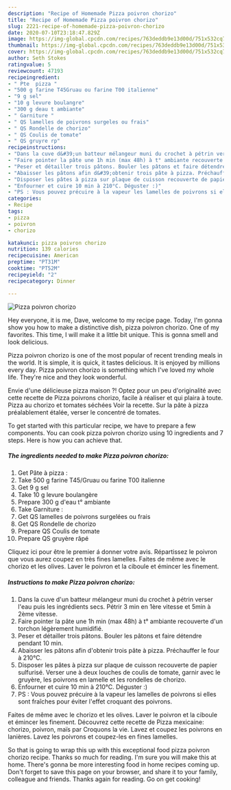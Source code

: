 ```yaml
---
description: "Recipe of Homemade Pizza poivron chorizo"
title: "Recipe of Homemade Pizza poivron chorizo"
slug: 2221-recipe-of-homemade-pizza-poivron-chorizo
date: 2020-07-10T23:18:47.829Z
image: https://img-global.cpcdn.com/recipes/763deddb9e13d00d/751x532cq70/pizza-poivron-chorizo-photo-principale-de-la-recette.jpg
thumbnail: https://img-global.cpcdn.com/recipes/763deddb9e13d00d/751x532cq70/pizza-poivron-chorizo-photo-principale-de-la-recette.jpg
cover: https://img-global.cpcdn.com/recipes/763deddb9e13d00d/751x532cq70/pizza-poivron-chorizo-photo-principale-de-la-recette.jpg
author: Seth Stokes
ratingvalue: 5
reviewcount: 47193
recipeingredient:
- " Pte  pizza "
- "500 g farine T45Gruau ou farine T00 italienne"
- "9 g sel"
- "10 g levure boulangre"
- "300 g deau t ambiante"
- " Garniture "
- " QS lamelles de poivrons surgeles ou frais"
- " QS Rondelle de chorizo"
- " QS Coulis de tomate"
- " QS gruyre rp"
recipeinstructions:
- "Dans la cuve d&#39;un batteur mélangeur muni du crochet à pétrin verser l&#39;eau puis les ingrédients secs. Pétrir 3 min en 1ère vitesse et 5min à 2ème vitesse."
- "Faire pointer la pâte une 1h min (max 48h) à t° ambiante recouverte d&#39;un torchon légèrement humidifié."
- "Peser et détailler trois pâtons. Bouler les pâtons et faire détendre pendant 10 min."
- "Abaisser les pâtons afin d&#39;obtenir trois pâte à pizza. Préchauffer le four à 210°C."
- "Disposer les pâtes à pizza sur plaque de cuisson recouverte de papier sulfurisé. Verser une à deux louches de coulis de tomate, garnir avec le gruyère, les poivrons en lamelle et les rondelles de chorizo."
- "Enfourner et cuire 10 min à 210°C. Déguster :)"
- "PS : Vous pouvez précuire à la vapeur les lamelles de poivrons si elles sont fraîches pour éviter l&#39;effet croquant des poivrons."
categories:
- Recipe
tags:
- pizza
- poivron
- chorizo

katakunci: pizza poivron chorizo 
nutrition: 139 calories
recipecuisine: American
preptime: "PT31M"
cooktime: "PT52M"
recipeyield: "2"
recipecategory: Dinner

---
```



![Pizza poivron chorizo](https://img-global.cpcdn.com/recipes/763deddb9e13d00d/751x532cq70/pizza-poivron-chorizo-photo-principale-de-la-recette.jpg)

Hey everyone, it is me, Dave, welcome to my recipe page. Today, I'm gonna show you how to make a distinctive dish, pizza poivron chorizo. One of my favorites. This time, I will make it a little bit unique. This is gonna smell and look delicious.

Pizza poivron chorizo is one of the most popular of recent trending meals in the world. It is simple, it is quick, it tastes delicious. It is enjoyed by millions every day. Pizza poivron chorizo is something which I've loved my whole life. They're nice and they look wonderful.

Envie d&#39;une délicieuse pizza maison ?! Optez pour un peu d&#39;originalité avec cette recette de Pizza poivrons chorizo, facile à réaliser et qui plaira à toute. Pizza au chorizo et tomates séchées Voir la recette. Sur la pâte à pizza préalablement étalée, verser le concentré de tomates.


To get started with this particular recipe, we have to prepare a few components. You can cook pizza poivron chorizo using 10 ingredients and 7 steps. Here is how you can achieve that.

<!--inarticleads1-->

##### The ingredients needed to make Pizza poivron chorizo:

1. Get  Pâte à pizza :
1. Take 500 g farine T45/Gruau ou farine T00 italienne
1. Get 9 g sel
1. Take 10 g levure boulangère
1. Prepare 300 g d&#39;eau t° ambiante
1. Take  Garniture :
1. Get  QS lamelles de poivrons surgelées ou frais
1. Get  QS Rondelle de chorizo
1. Prepare  QS Coulis de tomate
1. Prepare  QS gruyère râpé


Cliquez ici pour être le premier á donner votre avis. Répartissez le poivron que vous aurez coupez en très fines lamelles. Faites de même avec le chorizo et les olives. Laver le poivron et la ciboule et émincer les finement. 

<!--inarticleads2-->

##### Instructions to make Pizza poivron chorizo:

1. Dans la cuve d&#39;un batteur mélangeur muni du crochet à pétrin verser l&#39;eau puis les ingrédients secs. Pétrir 3 min en 1ère vitesse et 5min à 2ème vitesse.
1. Faire pointer la pâte une 1h min (max 48h) à t° ambiante recouverte d&#39;un torchon légèrement humidifié.
1. Peser et détailler trois pâtons. Bouler les pâtons et faire détendre pendant 10 min.
1. Abaisser les pâtons afin d&#39;obtenir trois pâte à pizza. Préchauffer le four à 210°C.
1. Disposer les pâtes à pizza sur plaque de cuisson recouverte de papier sulfurisé. Verser une à deux louches de coulis de tomate, garnir avec le gruyère, les poivrons en lamelle et les rondelles de chorizo.
1. Enfourner et cuire 10 min à 210°C. Déguster :)
1. PS : Vous pouvez précuire à la vapeur les lamelles de poivrons si elles sont fraîches pour éviter l&#39;effet croquant des poivrons.


Faites de même avec le chorizo et les olives. Laver le poivron et la ciboule et émincer les finement. Découvrez cette recette de Pizza mexicaine: chorizo, poivron, maïs par Croquons la vie. Lavez et coupez les poivrons en lanières. Lavez les poivrons et coupez-les en fines lamelles. 

So that is going to wrap this up with this exceptional food pizza poivron chorizo recipe. Thanks so much for reading. I'm sure you will make this at home. There's gonna be more interesting food in home recipes coming up. Don't forget to save this page on your browser, and share it to your family, colleague and friends. Thanks again for reading. Go on get cooking!
